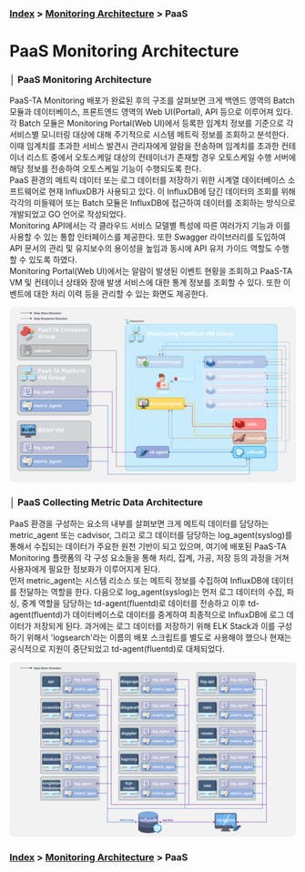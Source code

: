 ### [Index](https://github.com/PaaS-TA/Guide) > [Monitoring Architecture](PAAS-TA_MONITORING_ARCHITECTURE.md) > PaaS


# PaaS Monitoring Architecture


### │ PaaS Monitoring Architecture
PaaS-TA Monitoring 배포가 완료된 후의 구조를 살펴보면 크게 백엔드 영역의 Batch 모듈과 데이터베이스, 프론트엔드 영역의 Web UI(Portal), API 등으로 이루어져 있다.  
각 Batch 모듈은 Monitoring Portal(Web UI)에서 등록한 임계치 정보를 기준으로 각 서비스별 모니터링 대상에 대해 주기적으로 시스템 메트릭 정보를 조회하고 분석한다. 이때 임계치를 초과한 서비스 발견시 관리자에게 알람을 전송하며 임계치를 초과한 컨테이너 리스트 중에서 오토스케일 대상의 컨테이너가 존재할 경우 오토스케일 수행 서버에 해당 정보를 전송하여 오토스케일 기능이 수행되도록 한다.  
PaaS 환경의 메트릭 데이터 또는 로그 데이터를 저장하기 위한 시계열 데이터베이스 소프트웨어로 현재 InfluxDB가 사용되고 있다. 이 InfluxDB에 담긴 데이터의 조회를 위해 각각의 미들웨어 또는 Batch 모듈은 InfluxDB에 접근하여 데이터를 조회하는 방식으로 개발되었고 GO 언어로 작성되었다.  
Monitoring API에서는 각 클라우드 서비스 모델별 특성에 따른 여러가지 기능과 이를 사용할 수 있는 통합 인터페이스를 제공한다. 또한 Swagger 라이브러리를 도입하여 API 문서의 관리 및 유지보수의 용이성을 높임과 동시에 API 유저 가이드 역할도 수행할 수 있도록 하였다.  
Monitoring Portal(Web UI)에서는 알람이 발생된 이벤트 현황을 조회하고 PaaS-TA VM 및 컨테이너 상태와 장애 발생 서비스에 대한 통계 정보를 조회할 수 있다. 또한 이벤트에 대한 처리 이력 등을 관리할 수 있는 화면도 제공한다.  

![](images/paas_architecture.svg)


### │ PaaS Collecting Metric Data Architecture
PaaS 환경을 구성하는 요소의 내부를 살펴보면 크게 메트릭 데이터를 담당하는 metric_agent 또는 cadvisor, 그리고 로그 데이터를 담당하는 log_agent(syslog)를 통해서 수집되는 데이터가 주요한 원천 기반이 되고 있으며, 여기에 배포된 PaaS-TA Monitoring 플랫폼의 각 구성 요소들을 통해 처리, 집계, 가공, 저장 등의 과정을 거쳐 사용자에게 필요한 정보화가 이루어지게 된다.  
먼저 metric_agent는 시스템 리소스 또는 메트릭 정보를 수집하여 InfluxDB에 데이터를 전달하는 역할을 한다. 다음으로 log_agent(syslog)는 먼저 로그 데이터의 수집, 파싱, 중계 역할을 담당하는 td-agent(fluentd)로 데이터를 전송하고 이후 td-agent(fluentd)가 데이터베이스로 데이터를 중계하여 최종적으로 InfluxDB에 로그 데이터가 저장되게 된다. 과거에는 로그 데이터를 저장하기 위해 ELK Stack과 이를 구성하기 위해서 'logsearch'라는 이름의 배포 스크립트를 별도로 사용해야 했으나 현재는 공식적으로 지원이 중단되었고 td-agent(fluentd)로 대체되었다.

![](images/paas_architecture_1.svg)


### [Index](https://github.com/PaaS-TA/Guide) > [Monitoring Architecture](PAAS-TA_MONITORING_ARCHITECTURE.md) > PaaS
